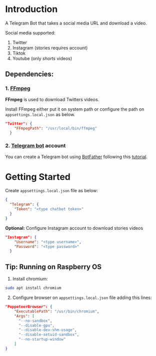 # Introduction

A Telegram Bot that takes a social media URL and download a video.

Social media supported:
1. Twitter
2. Instagram (stories requires account)
3. Tiktok
3. Youtube (only *shorts* videos)


## Dependencies:

### 1. [FFmpeg](https://github.com/FFmpeg/FFmpeg "FFmpeg")

**FFmpeg** is used to download Twitters videos.

Install FFmpeg either put it on system path or configure the path on `appsettings.local.json` as below.
```json
"Twitter": {
    "FFmpegPath": "/usr/local/bin/ffmpeg"
  }
```

### 2. [Telegram bot](https://core.telegram.org/bots/tutorial "Telegram bot") account

You can create a Telegram bot using [BotFather](https://telegram.me/BotFather "BotFather") following this [tutorial](https://core.telegram.org/bots/tutorial "tutorial").

# Getting Started

Create `appsettings.local.json` file as below:

```json
{
  "Telegram": {
    "Token": "<type chatbot token>"
  }
}
```

**Optional:** Configure Instagram account to download stories videos

```json
"Instagram": {
    "Username": "<type username>",
	"Password": "<type password>"
  }
```

## Tip: Running on Raspberry OS

1. Install chromium:
```bash
sudo apt install chromium
```

2. Configure browser on `appsettings.local.json` file adding this lines:
```json
"PuppeteerBrowser": {
    "ExecutablePath": "/usr/bin/chromium",
    "Args": [
      "--no-sandbox",
      "--disable-gpu",
      "--disable-dev-shm-usage",
      "--disable-setuid-sandbox",
      "--no-startup-window"
    ]
}
```

